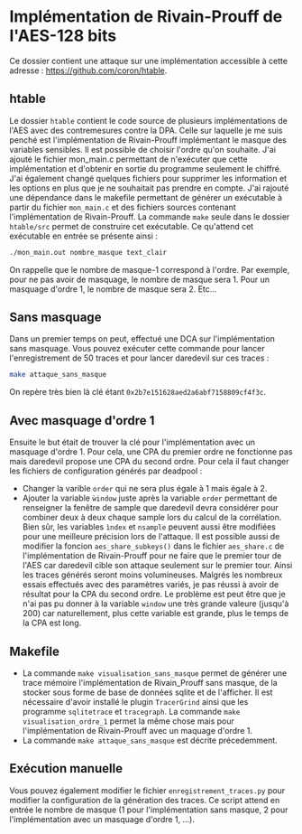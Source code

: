 # Implémentation de Rivain-Prouff de l'AES-128 bits

Ce dossier contient une attaque sur une implémentation accessible à cette adresse : https://github.com/coron/htable.

## htable

Le dossier `htable` contient le code source de plusieurs implémentations de l'AES avec des contremesures contre la DPA. Celle sur laquelle je me suis penché est l'implémentation de Rivain-Prouff implémentant le masque des variables sensibles. Il est possible de choisir l'ordre qu'on souhaite. J'ai ajouté le fichier mon_main.c permettant de n'exécuter que cette implémentation et d'obtenir en sortie du programme seulement le chiffré. J'ai également changé quelques fichiers pour supprimer les information et les options en plus que je ne souhaitait pas prendre en compte. J'ai rajouté une dépendance dans le makefile permettant de générer un exécutable à partir du fichier `mon_main.c` et des fichiers sources contenant l'implémentation de Rivain-Prouff. La commande `make` seule dans le dossier `htable/src` permet de construire cet exécutable. Ce qu'attend cet exécutable en entrée se présente ainsi :

```bash
./mon_main.out nombre_masque text_clair
```

On rappelle que le nombre de masque-1 correspond à l'ordre. Par exemple, pour ne pas avoir de masquage, le nombre de masque sera 1. Pour un masquage d'ordre 1, le nombre de masque sera 2. Etc...

## Sans masquage

Dans un premier temps on peut, effectué une DCA sur l'implémentation sans masquage. Vous pouvez exécuter cette commande pour lancer l'enregistrement de 50 traces et pour lancer daredevil sur ces traces :

```bash
make attaque_sans_masque
```

On repère très bien là clé étant `0x2b7e151628aed2a6abf7158809cf4f3c`.

## Avec masquage d'ordre 1

Ensuite le but était de trouver la clé pour l'implémentation avec un masquage d'ordre 1. Pour cela, une CPA du premier ordre ne fonctionne pas mais daredevil propose une CPA du second ordre. Pour cela il faut changer les fichiers de configuration générés par deadpool :
* Changer la varible `order` qui ne sera plus égale à 1 mais égale à 2.
* Ajouter la variable `ẁindow` juste après la variable `order` permettant de renseigner la fenêtre de sample que daredevil devra considérer pour combiner deux à deux chaque sample lors du calcul de la corrélation.
Bien sûr, les variables `ìndex` et `nsample` peuvent aussi être modifiées pour une meilleure précision lors de l'attaque. Il est possible aussi de modifier la foncion `aes_share_subkeys()` dans le fichier `aes_share.c` de l'implémentation de Rivain-Prouff pour ne faire que le premier tour de l'AES car daredevil cible son attaque seulement sur le premier tour. Ainsi les traces générés seront moins volumineuses.
Malgrés les nombreux essais effectués avec des paramètres variés, je pas réussi à avoir de résultat pour la CPA du second ordre. Le problème est peut être que je n'ai pas pu donner à la variable `window` une très grande valeure (jusqu'à 200) car naturellement, plus cette variable est grande, plus le temps de la CPA est long.

## Makefile

* La commande `make visualisation_sans_masque` permet de générer une trace mémoire l'implémentation de Rivain_Prouff sans masque, de la stocker sous forme de base de données sqlite et de l'afficher. Il est nécessaire d'avoir installé le plugin `TracerGrind` ainsi que les programme `sqlitetrace` et `tracegraph`. La commande `make visualisation_ordre_1` permet la même chose mais pour l'implémentation de Rivain-Prouff avec un maquage d'ordre 1.
* La commande `make attaque_sans_masque` est décrite précedemment. 

## Exécution manuelle

Vous pouvez également modifier le fichier `enregistrement_traces.py` pour modifier la configuration de la génération des traces. Ce script attend en entrée le nombre de masque (1 pour l'implémentation sans masque, 2 pour l'implémentation avec un masquage d'ordre 1, ...).